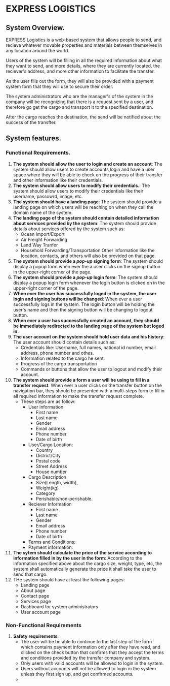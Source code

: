 # EXPRESS LOGISTICS
## System Overview.

EXPRESS Logistics is a web-based system that allows people to send, and recieve whatever movable properties and materials between themselves in any location around the world.

Users of the system will be filling in all the required information about what they want to send, and more details, where they are currently located, the reciever's address, and more other information to facilitate the transfer.

As the user fills out the form, they will also be provided with a payment system form that they will use to secure their order.

The system administrators who are the manager's of the system in the company will be recognizing that there is a request sent by a user, and therefore go get the cargo and transport it to the specified destination.

After the cargo reaches the destination, the send will be notified about the success of the transfter.

## System features. 

### Functional Requirements.
1. **The system should allow the user to login and create an account**: The system should allow users to create accounts,login and have a user space where they will be able to check on the progress of their transfer and other information like their credentials.
2. **The system should allow users to modify their credentials.**: The system should allow users to modify their credentials like their username, passowrd, image, etc.
3. **The system should have a landing page**: The system should provide a landing page on which users will be reaching on when they call the domain name of the system. 
4. **The landing page of the system should contain detailed information about services provided by the system**: The system should provide details about services offered by the system such as: 
	* Ocean Import/Export
	* Air Freight Forwarding
	* Land Way Tranfer
	* Household Forwarding/Transportation
	Other information like the location, contacts, and others will also be provided on that page.
5. **The system should provide a ***pop-up*** signing form**: The system should display a popup form when ever the a user clicks on the signup button in the upper-right corner of the page.
6. **The system should provide a ***pop-up*** login form**: The system should display a popup login form whenever the login button is clicked on in the upper-right corner of the page.
7. **When ever the user has successfully loged in the system, the user login and signing buttons will be changed**: When ever a user successfully logs in the system. The login button will be holding the user's name and then the signing button will be changing to logout button.
8. **When ever a user has successfully created an account, they should be immediately redirected to the landing page of the system but loged in.**
9. **The user account on the system should hold user data and his history**: The user account should contain details such as:
	* Credentials like: Username, full names, national id number, email address, phone number and othes.
	* Information related to the cargo he sent.
	* Progress of the cargo transportation
	* Commands or buttons that allow the user to logout and modify their account.
10. **The system should provide a form a user will be using to fill in a transfer request**: When ever a user clicks on the transfer button on the navigation bar, they should be presented with a multi-steps form to fill in all required information to make the transfer request complete.
	* These steps are as follow:
		* User information:
			- First name
			- Last name 
			- Gender
			- Email address 
			- Phone number 
			- Date of birth
		* User/Cargo Location: 
			- Country 
			- District/City
			- Postal code 
			- Street Address 
			- House number
		* Cargo Description
			- Size(Length, width),
			- Weight(kg)
			- Category
			- Perishable/non-perishable.
		* Reciever Information
			- First name 
			- Last name
			- Gender 
			- Email address 
			- Phone number 
			- Date of birth 		
		* Terms and Conditions: 
		* Payment information:
11. **The sytem should calculate the price of the service according to information filled in by the user in the form**: According to the information specified above about the cargo size, weight, type, etc, the system shall automatically generate the price it shall take the user to send that cargo.
12. THe system should have at least the following pages:
	* Landing page
	* About page
	* Contact page
	* Services page
	* Dashboard for system administrators
	* User account page

### Non-Functional Requirements
1.  **Safety requirements**: 
	* The user will be be able to continue to the last step of the form which contains payment information only after they have read, and clicked on the check button that confirms that they accept the terms and conditions provided by the transfer company and system.
	* Only users with valid accounts will be allowed to login in the system.
	* Users without accounts will not be allowed to login in the system unless they first sign up, and get confirmed accounts.
	*  
